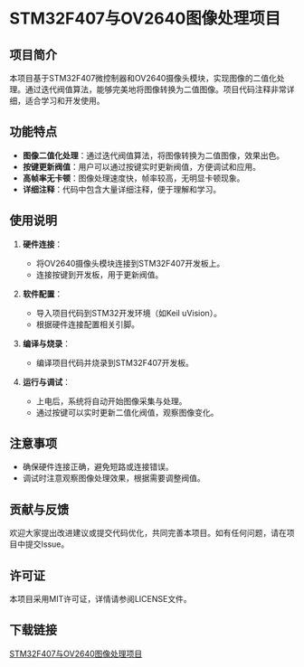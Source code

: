 # STM32F407与OV2640图像处理项目

## 项目简介

本项目基于STM32F407微控制器和OV2640摄像头模块，实现图像的二值化处理。通过迭代阀值算法，能够完美地将图像转换为二值图像。项目代码注释非常详细，适合学习和开发使用。

## 功能特点

- **图像二值化处理**：通过迭代阀值算法，将图像转换为二值图像，效果出色。
- **按键更新阀值**：用户可以通过按键实时更新阀值，方便调试和应用。
- **高帧率无卡顿**：图像处理速度快，帧率较高，无明显卡顿现象。
- **详细注释**：代码中包含大量详细注释，便于理解和学习。

## 使用说明

1. **硬件连接**：
   - 将OV2640摄像头模块连接到STM32F407开发板上。
   - 连接按键到开发板，用于更新阀值。

2. **软件配置**：
   - 导入项目代码到STM32开发环境（如Keil uVision）。
   - 根据硬件连接配置相关引脚。

3. **编译与烧录**：
   - 编译项目代码并烧录到STM32F407开发板。

4. **运行与调试**：
   - 上电后，系统将自动开始图像采集与处理。
   - 通过按键可以实时更新二值化阀值，观察图像变化。

## 注意事项

- 确保硬件连接正确，避免短路或连接错误。
- 调试时注意观察图像处理效果，根据需要调整阀值。

## 贡献与反馈

欢迎大家提出改进建议或提交代码优化，共同完善本项目。如有任何问题，请在项目中提交Issue。

## 许可证

本项目采用MIT许可证，详情请参阅LICENSE文件。

## 下载链接

[STM32F407与OV2640图像处理项目](https://pan.quark.cn/s/2f22ed522497)